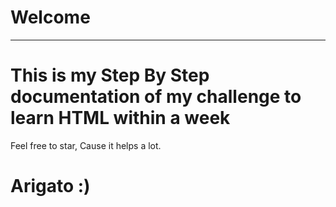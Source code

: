 # Welcome
---
<!-- qqqqq.... -->
# This is my Step By Step documentation of my challenge to learn HTML within a week
Feel free to star, Cause it helps a lot.
  
# Arigato :)
